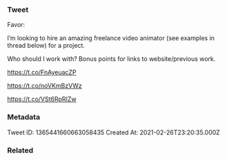 ### Tweet
Favor:

I’m looking to hire an amazing freelance video animator (see examples in thread below) for a project.

Who should I work with? Bonus points for links to website/previous work.

https://t.co/FnAyeuacZP

https://t.co/noVKmBzVWz

https://t.co/VSt6RpRIZw

### Metadata
Tweet ID: 1365441660663058435
Created At: 2021-02-26T23:20:35.000Z

### Related

